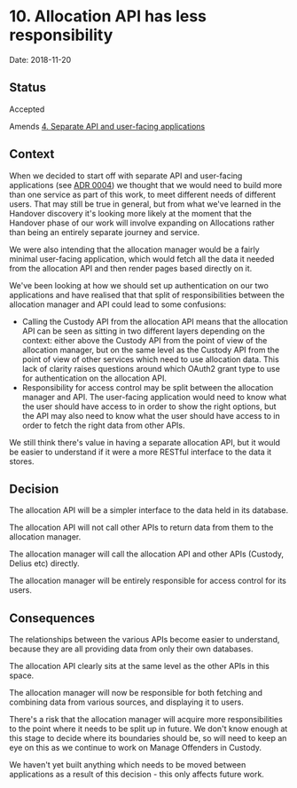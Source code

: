 # 10. Allocation API has less responsibility

Date: 2018-11-20

## Status

Accepted

Amends [4. Separate API and user-facing applications](0004-separate-api-and-user-facing-applications.md)

## Context

When we decided to start off with separate API and user-facing applications
(see [ADR 0004](0004-separate-api-and-user-facing-applications.md)) we thought
that we would need to build more than one service as part of this work, to
meet different needs of different users. That may still be true in general, but
from what we've learned in the Handover discovery it's looking more likely at
the moment that the Handover phase of our work will involve expanding on
Allocations rather than being an entirely separate journey and service.

We were also intending that the allocation manager would be a fairly minimal
user-facing application, which would fetch all the data it needed from the
allocation API and then render pages based directly on it.

We've been looking at how we should set up authentication on our two
applications and have realised that that split of responsibilities between the
allocation manager and API could lead to some confusions:

- Calling the Custody API from the allocation API means that the allocation API
  can be seen as sitting in two different layers depending on the context:
  either above the Custody API from the point of view of the allocation manager,
  but on the same level as the Custody API from the point of view of other
  services which need to use allocation data. This lack of clarity raises
  questions around which OAuth2 grant type to use for authentication on the
  allocation API.
- Responsibility for access control may be split between the allocation
  manager and API. The user-facing application would need to know what the user
  should have access to in order to show the right options, but the API may
  also need to know what the user should have access to in order to fetch the
  right data from other APIs.

We still think there's value in having a separate allocation API, but it would
be easier to understand if it were a more RESTful interface to the data it
stores.

## Decision

The allocation API will be a simpler interface to the data held in its database.

The allocation API will not call other APIs to return data from them to the
allocation manager.

The allocation manager will call the allocation API and other APIs (Custody,
Delius etc) directly.

The allocation manager will be entirely responsible for access control for its
users.

## Consequences

The relationships between the various APIs become easier to understand, because
they are all providing data from only their own databases.

The allocation API clearly sits at the same level as the other APIs in this
space.

The allocation manager will now be responsible for both fetching and combining
data from various sources, and displaying it to users.

There's a risk that the allocation manager will acquire more responsibilities
to the point where it needs to be split up in future. We don't know enough at
this stage to decide where its boundaries should be, so will need to keep an
eye on this as we continue to work on Manage Offenders in Custody.

We haven't yet built anything which needs to be moved between applications as a
result of this decision - this only affects future work.
